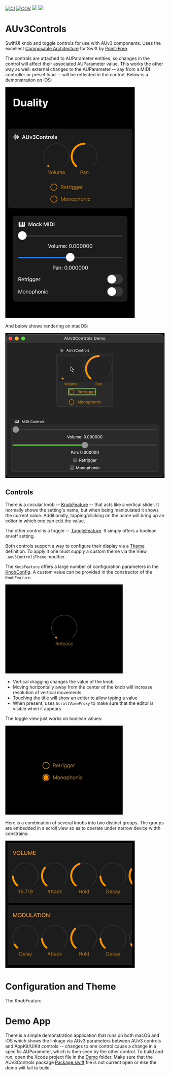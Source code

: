 [![CI](https://github.com/bradhowes/AUv3Controls/workflows/CI/badge.svg)](.github/workflows/CI.yml)
[![COV](https://img.shields.io/endpoint?url=https://gist.githubusercontent.com/bradhowes/09b95180719ff3c213d0d57a87f5202e/raw/AUv3Controls-coverage.json)](.github/workflows/CI.yml)
[![](https://img.shields.io/endpoint?url=https%3A%2F%2Fswiftpackageindex.com%2Fapi%2Fpackages%2Fbradhowes%2FAUv3Controls%2Fbadge%3Ftype%3Dswift-versions)](https://swiftpackageindex.com/bradhowes/AUv3Controls)
[![](https://img.shields.io/endpoint?url=https%3A%2F%2Fswiftpackageindex.com%2Fapi%2Fpackages%2Fbradhowes%2FAUv3Controls%2Fbadge%3Ftype%3Dplatforms)](https://swiftpackageindex.com/bradhowes/AUv3Controls)

# AUv3Controls

SwiftUI knob and toggle controls for use with AUv3 components. Uses the excellent
[Composable Architecture](https://github.com/pointfreeco/swift-composable-architecture) for Swift by
[Point-Free](https://www.pointfree.co).

The controls are attached to AUParameter entities, so changes in the control will affect their associated AUParameter
value. This works the other way as well: external changes to the AUParameter -- say from a MIDI controller or
preset load -- will be reflected in the control. Below is a demonstration on iOS:

![](Duality.gif?raw=true)

And below shows rendering on macOS:

![](Duality_macos.gif?raw=true)

## Controls

There is a circular knob -- [KnobFeature](Sources/AUv3Controls/Knob/KnobFeature.swift) -- that acts like a vertical slider.
It normally shows the setting's name, but when being 
manipulated it shows the current value. Additionally, tapping/clicking on the name will bring up an editor in which
one can edit the value.

The other control is a toggle -- [ToggleFeature](Sources/AUv3Controls/Toggle/ToggleFeature.swift). It simply offers a
boolean on/off setting.

Both controls support a way to configure their display via a [Theme](Sources/AUv3Controls/Theme.swift) definition. To apply it one
must supply a custom theme via the View `.auv3ControlsTheme` modifier.

The `KnobFeature` offers a large number of configuration parameters in the [KnobConfig](Sources/AUv3Controls/Knob/KnobConfig.swift).
A custom value can be provided in the constructor of the `KnobFeature`.

![](demo.gif?raw=true)

* Vertical dragging changes the value of the knob
* Moving horizontally away from the center of the knob will increase resolution of vertical movements
* Touching the title will show an editor to allow typing a value
* When present, uses `ScrollViewProxy` to make sure that the editor is visible when it appears

The toggle view just works on boolean values:

![](toggle.gif?raw=true)

Here is a combination of several knobs into two distinct groups. The groups are embedded in a scroll view so as to
operate under narrow device width constrains:

![](envelopes.gif?raw=true)

# Configuration and Theme

The KnobFeature 

# Demo App

There is a simple demonstration application that runs on both macOS and iOS which shows the linkage via AUv3 parameters
between AUv3 controls and AppKit/UIKit controls -- changes to one control cause a change in a specific AUParameter, 
which is then seen by the other control. To build and run, open the Xcode project file in the [Demo](Demo) 
folder. Make sure that the AUv3Controls package [Package.swift](Package.swift) file is not current open or else the demo
will fail to build. 

